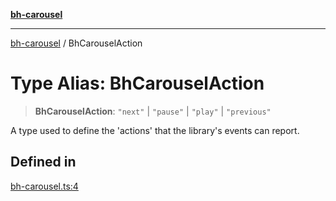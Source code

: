 [**bh-carousel**](../README.md)

---

[bh-carousel](../README.md) / BhCarouselAction

# Type Alias: BhCarouselAction

> **BhCarouselAction**: `"next"` \| `"pause"` \| `"play"` \| `"previous"`

A type used to define the 'actions' that the library's events can report.

## Defined in

[bh-carousel.ts:4](https://github.com/ctorgalson/bh-carousel/blob/6c33b0d3a704ad95e70c04d12e26515453fdea2b/src/bh-carousel.ts#L4)

